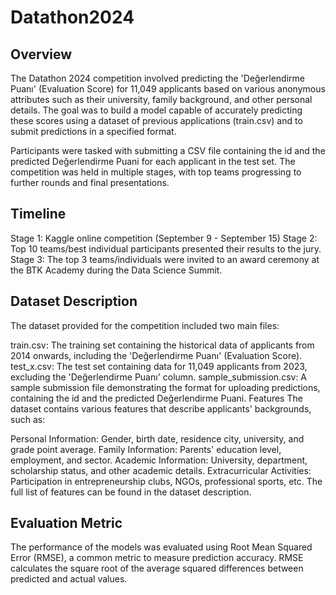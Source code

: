 # Datathon2024

## Overview
The Datathon 2024 competition involved predicting the 'Değerlendirme Puanı' (Evaluation Score) for 11,049 applicants based on various anonymous attributes such as their university, family background, and other personal details. The goal was to build a model capable of accurately predicting these scores using a dataset of previous applications (train.csv) and to submit predictions in a specified format.

Participants were tasked with submitting a CSV file containing the id and the predicted Değerlendirme Puani for each applicant in the test set. The competition was held in multiple stages, with top teams progressing to further rounds and final presentations.

## Timeline
Stage 1: Kaggle online competition (September 9 - September 15)
Stage 2: Top 10 teams/best individual participants presented their results to the jury.
Stage 3: The top 3 teams/individuals were invited to an award ceremony at the BTK Academy during the Data Science Summit.

## Dataset Description
The dataset provided for the competition included two main files:

train.csv: The training set containing the historical data of applicants from 2014 onwards, including the 'Değerlendirme Puanı' (Evaluation Score).
test_x.csv: The test set containing data for 11,049 applicants from 2023, excluding the 'Değerlendirme Puanı' column.
sample_submission.csv: A sample submission file demonstrating the format for uploading predictions, containing the id and the predicted Değerlendirme Puani.
Features
The dataset contains various features that describe applicants' backgrounds, such as:

Personal Information: Gender, birth date, residence city, university, and grade point average.
Family Information: Parents' education level, employment, and sector.
Academic Information: University, department, scholarship status, and other academic details.
Extracurricular Activities: Participation in entrepreneurship clubs, NGOs, professional sports, etc.
The full list of features can be found in the dataset description.

## Evaluation Metric
The performance of the models was evaluated using Root Mean Squared Error (RMSE), a common metric to measure prediction accuracy. RMSE calculates the square root of the average squared differences between predicted and actual values.
